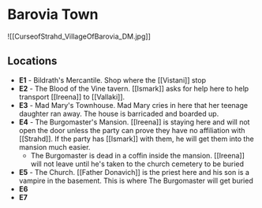 # Barovia Town

![[CurseofStrahd_VillageOfBarovia_DM.jpg]]

## Locations
* **E1** - Bildrath's Mercantile. Shop where the [[Vistani]] stop
* **E2** - The Blood of the Vine tavern. [[Ismark]] asks for help here to help transport [[Ireena]] to [[Vallaki]].
* **E3** - Mad Mary's Townhouse. Mad Mary cries in here that her teenage daughter ran away. The house is barricaded and boarded up.
* **E4** - The Burgomaster's Mansion. [[Ireena]] is staying here and will not open the door unless the party can prove they have no affiliation with [[Strahd]]. If the party has [[Ismark]] with them, he will get them into the mansion much easier.
  * The Burgomaster is dead in a coffin inside the mansion. [[Ireena]] will not leave until he's taken to the church cemetery to be buried
* **E5** - The Church. [[Father Donavich]] is the priest here and his son is a vampire in the basement. This is where The Burgomaster will get buried
* **E6**
* **E7**